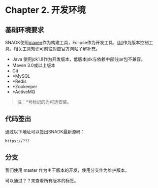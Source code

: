 # Chapter 2. 开发环境

## 基础环境要求

SNADK使用[maven](http://maven.apache.org/)作为构建工具，Eclipse作为开发工具，[Git](https://git-scm.com/)作为版本控制工具。相关工具知识可前往对应官方网站了解补充。

* Java 使用jdk1.8作为开发版本，低版本jdk与依赖中部分jar包不兼容。
* Maven 3.0或以上版本
* Git
* \*MySQL
* \*Redis
* \*Zookeeper
* \*ActiveMQ

> 注：\*号标记的为可选安装。

## 代码签出

通过以下地址可以签出SNADK最新源码：

```
https://???
```

## 分支

我们使用 master 作为主干版本的开发，使用分支作为维护版本。

可以通过？？来查看所有版本的标签。

